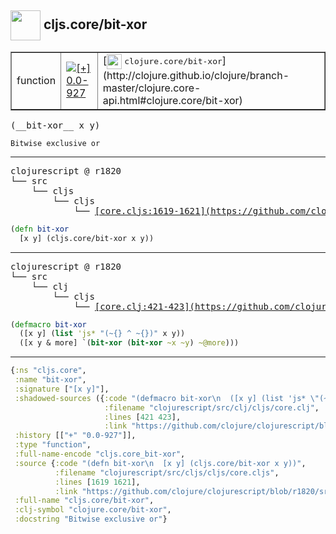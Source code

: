 ## <img width="48px" valign="middle" src="http://i.imgur.com/Hi20huC.png"> cljs.core/bit-xor

 <table border="1">
<tr>
<td>function</td>
<td><a href="https://github.com/cljsinfo/api-refs/tree/0.0-927"><img valign="middle" alt="[+] 0.0-927" src="https://img.shields.io/badge/+-0.0--927-lightgrey.svg"></a> </td>
<td>
[<img height="24px" valign="middle" src="http://i.imgur.com/1GjPKvB.png"> <samp>clojure.core/bit-xor</samp>](http://clojure.github.io/clojure/branch-master/clojure.core-api.html#clojure.core/bit-xor)
</td>
</tr>
</table>

 <samp>
(__bit-xor__ x y)<br>
</samp>

```
Bitwise exclusive or
```

---

 <pre>
clojurescript @ r1820
└── src
    └── cljs
        └── cljs
            └── <ins>[core.cljs:1619-1621](https://github.com/clojure/clojurescript/blob/r1820/src/cljs/cljs/core.cljs#L1619-L1621)</ins>
</pre>

```clj
(defn bit-xor
  [x y] (cljs.core/bit-xor x y))
```


---

 <pre>
clojurescript @ r1820
└── src
    └── clj
        └── cljs
            └── <ins>[core.clj:421-423](https://github.com/clojure/clojurescript/blob/r1820/src/clj/cljs/core.clj#L421-L423)</ins>
</pre>

```clj
(defmacro bit-xor
  ([x y] (list 'js* "(~{} ^ ~{})" x y))
  ([x y & more] `(bit-xor (bit-xor ~x ~y) ~@more)))
```

---

```clj
{:ns "cljs.core",
 :name "bit-xor",
 :signature ["[x y]"],
 :shadowed-sources ({:code "(defmacro bit-xor\n  ([x y] (list 'js* \"(~{} ^ ~{})\" x y))\n  ([x y & more] `(bit-xor (bit-xor ~x ~y) ~@more)))",
                     :filename "clojurescript/src/clj/cljs/core.clj",
                     :lines [421 423],
                     :link "https://github.com/clojure/clojurescript/blob/r1820/src/clj/cljs/core.clj#L421-L423"}),
 :history [["+" "0.0-927"]],
 :type "function",
 :full-name-encode "cljs.core_bit-xor",
 :source {:code "(defn bit-xor\n  [x y] (cljs.core/bit-xor x y))",
          :filename "clojurescript/src/cljs/cljs/core.cljs",
          :lines [1619 1621],
          :link "https://github.com/clojure/clojurescript/blob/r1820/src/cljs/cljs/core.cljs#L1619-L1621"},
 :full-name "cljs.core/bit-xor",
 :clj-symbol "clojure.core/bit-xor",
 :docstring "Bitwise exclusive or"}

```
